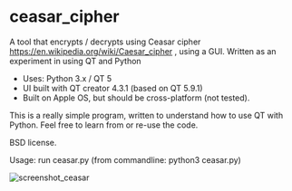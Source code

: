 # ceasar_cipher
A tool that encrypts / decrypts using Ceasar cipher https://en.wikipedia.org/wiki/Caesar_cipher , using a GUI. Written as an experiment in using QT and Python 

- Uses: Python 3.x / QT 5
- UI built with QT creator 4.3.1 (based on QT 5.9.1)
- Built on Apple OS, but should be cross-platform (not tested).

This is a really simple program, written to understand how to use QT with Python. 
Feel free to learn from or re-use the code. 

BSD license.

Usage: run ceasar.py  (from commandline: python3 ceasar.py)

![screenshot_ceasar](https://user-images.githubusercontent.com/720297/28752958-5363b74e-752b-11e7-89cd-cd8a73c25a25.png)
